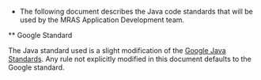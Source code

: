 * The following document describes the Java code standards that will be used by the MRAS Application Development team.

** Google Standard

The Java standard used is a slight modification of the [Google Java Standards](https://google.github.io/styleguide/javaguide.html).  Any rule not explicitly modified in this document defaults to the Google standard.
